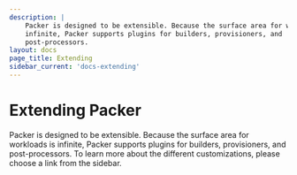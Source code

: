```yaml
---
description: |
    Packer is designed to be extensible. Because the surface area for workloads is
    infinite, Packer supports plugins for builders, provisioners, and
    post-processors.
layout: docs
page_title: Extending
sidebar_current: 'docs-extending'
---
```


# Extending Packer

Packer is designed to be extensible. Because the surface area for workloads is
infinite, Packer supports plugins for builders, provisioners, and
post-processors. To learn more about the different customizations, please choose
a link from the sidebar.

